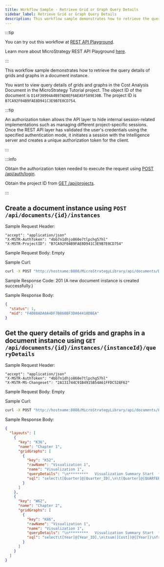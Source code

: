 ```yaml
---
title: Workflow Sample - Retrieve Grid or Graph Query Details
sidebar_label: Retrieve Grid or Graph Query Details
description: This workflow sample demonstrates how to retrieve the query details of grids and graphs in a document instance.
---
```


:::tip

You can try out this workflow at [REST API Playground](https://www.postman.com/microstrategysdk/workspace/microstrategy-rest-api/folder/16131298-b0ee6146-bd68-4aae-adfb-ef186d9e26ee?ctx=documentation).

Learn more about MicroStrategy REST API Playground [here](/docs/getting-started/playground.md).

:::

This workflow sample demonstrates how to retrieve the query details of grids and graphs in a document instance.

You want to view query details of grids and graphs in the Cost Analysis Document in the MicroStrategy Tutorial project. The object ID of the document is `D14F30994A4B97AD8EF6AEA5F589E30B`. The project ID is `B7CA92F04B9FAE8D941C3E9B7E0CD754`.

:::tip

An authorization token allows the API layer to hide internal session-related implementations such as managing different project-specific sessions. Once the REST API layer has validated the user's credentials using the specified authentication mode, it initiates a session with the Intelligence server and creates a unique authorization token for the client.

:::

:::info

Obtain the authorization token needed to execute the request using [POST /api/auth/login](https://demo.microstrategy.com/MicroStrategyLibrary/api-docs/index.html#/Authentication/postLogin).

Obtain the project ID from [GET /api/projects](https://demo.microstrategy.com/MicroStrategyLibrary/api-docs/index.html#/Projects/getProjects_1).

:::

## Create a document instance using `POST /api/documents/{id}/instances`

Sample Request Header:

```http
"accept": "application/json"
"X-MSTR-AuthToken": "4bb7n1dhjo860e7tlpchg57hl"
"X-MSTR-ProjectID": "B7CA92F04B9FAE8D941C3E9B7E0CD754"
```

Sample Request Body: Empty

Sample Curl:

```bash
curl -X POST "http://hostname:8080/MicroStrategyLibrary/api/documents/D14F30994A4B97AD8EF6AEA5F589E30B/instances" -H "accept: application/json" -H "X-MSTR-AuthToken: 4bb7n1dhjo860e7tlpchg57hl" -H "X-MSTR-ProjectID: B7CA92F04B9FAE8D941C3E9B7E0CD754"
```

Sample Response Code: 201 (A new document instance is created successfully.)

Sample Response Body:

```json
{
  "status": 1,
  "mid": "F4D88ADA0A4DF7B860BF3DA04418DBEA"
}
```

## Get the query details of grids and graphs in a document instance using `GET /api/documents/{id}/instances/{instanceId}/queryDetails`

Sample Request Header:

```http
"accept": "application/json"
"X-MSTR-AuthToken": "4bb7n1dhjo860e7tlpchg57hl"
"X-MSTR-MS-Changeset": "2A131744C91B4915B54A61FFDC528F62"
```

Sample Request Body: Empty

Sample Curl:

```bash
curl -X POST "http://hostname:8080/MicroStrategyLibrary/api/documents/F4D88ADA0A4DF7B860BF3DA04418DBEA/instances/50454FC6DA48C798E8EDA28C46726F5B/queryDetails" -H "accept: application/json" -H "X-MSTR-AuthToken: 4bb7n1dhjo860e7tlpchg57hl" -H "X-MSTR-ProjectID: B7CA92F04B9FAE8D941C3E9B7E0CD754"
```

Sample Response Body:

```json
{
  "layouts": [
    {
      "key": "K36",
      "name": "Chapter 1",
      "gridGraphs": [
        {
          "key": "K52",
          "rawName": "Visualization 1",
          "name": "Visualization 1",
          "queryDetails": "\n*********   Visualization Summary Start  **********\nTime Spent: 0.008 sec(s)\nQuery Execution Start Time: 6/4/2021 8:53:05 AM\nQuery Execution End Time: 6/4/2021 8:53:05 AM\n\nNote: The total 'Time Spent' above may be greater than the summation of the individual step execution times below.\nThere are preparation tasks for each step that are not individually measured.\n*********   Visualization Summary End    **********\n\n\n\n************   Individual Step Start   ************\nNumber of Rows Returned: 8\nTime Spent: 0.001 sec(s)\nQuery Execution Start Time: 6/4/2021 8:53:05 AM\nQuery Execution End Time: 6/4/2021 8:53:05 AM\n\nselect\t[Quarter]@[Quarter_ID],\n\t[Quarter]@[QUARTER_DESC],\n\t[Year]@[Year_ID],\n\tsum([Cost])@{[Quarter]}\nfrom\tNew Dataset 1\nto\tEx3_tempcube0\n************   Individual Step End     ************\n\n\n\n************   Individual Step Start   ************\nNumber of Rows Returned: 15\nTime Spent: 0.001 sec(s)\nQuery Execution Start Time: 6/4/2021 8:53:05 AM\nQuery Execution End Time: 6/4/2021 8:53:05 AM\n\nselect\t[Call Center]@[CALL_CTR_ID],\n\t[Call Center]@[CENTER_NAME],\n\t[Profit]\nfrom\tNew Dataset 1\nto\tEx3_tempcube1\n************   Individual Step End     ************\n\n\n\n************   Individual Step Start   ************\nNumber of Rows Returned: 120\nTime Spent: 0.000 sec(s)\nQuery Execution Start Time: 6/4/2021 8:53:05 AM\nQuery Execution End Time: 6/4/2021 8:53:05 AM\n\nselect\t*\t\nfrom\tCross Join(\n\t           Ex3_tempcube0, \n\t           Ex3_tempcube1\n\t          )\nto\tEx3_tempcube2\n************   Individual Step End     ************\n\n\n\n************   Individual Step Start   ************\nTime Spent: 0.001 sec(s)\nQuery Execution Start Time: 6/4/2021 8:53:05 AM\nQuery Execution End Time: 6/4/2021 8:53:05 AM\n\nDrop\tEx3_tempcube0\n************   Individual Step End     ************\n\n\n\n************   Individual Step Start   ************\nTime Spent: 0.000 sec(s)\nQuery Execution Start Time: 6/4/2021 8:53:05 AM\nQuery Execution End Time: 6/4/2021 8:53:05 AM\n\nDrop\tEx3_tempcube1\n************   Individual Step End     ************\n\n\n\n************   Individual Step Start   ************\nNumber of Rows Returned: 120\nTime Spent: 0.001 sec(s)\nQuery Execution Start Time: 6/4/2021 8:53:05 AM\nQuery Execution End Time: 6/4/2021 8:53:05 AM\n\nselect\t[Call Center]@[CALL_CTR_ID],\n\t[Call Center]@[CENTER_NAME],\n\t[Quarter]@[Quarter_ID],\n\t[Quarter]@[QUARTER_DESC],\n\t[Year]@[Year_ID],\n\t[Profit],\n\t[Cost]\nfrom\tEx3_tempcube2\n************   Individual Step End     ************\n\n\n\n************   Individual Step Start   ************\nTime Spent: 0.000 sec(s)\nQuery Execution Start Time: 6/4/2021 8:53:05 AM\nQuery Execution End Time: 6/4/2021 8:53:05 AM\n\nDrop\tEx3_tempcube2\n************   Individual Step End     ************\n\n\n",
          "sql": "select\t[Quarter]@[Quarter_ID],\n\t[Quarter]@[QUARTER_DESC],\n\t[Year]@[Year_ID],\n\tsum([Cost])@{[Quarter]}\nfrom\tNew Dataset 1\nto\tEx3_tempcube0\n\nselect\t[Call Center]@[CALL_CTR_ID],\n\t[Call Center]@[CENTER_NAME],\n\t[Profit]\nfrom\tNew Dataset 1\nto\tEx3_tempcube1\n\nselect\t*\t\nfrom\tCross Join(\n\t           Ex3_tempcube0, \n\t           Ex3_tempcube1\n\t          )\nto\tEx3_tempcube2\n\nDrop\tEx3_tempcube0\n\nDrop\tEx3_tempcube1\n\nselect\t[Call Center]@[CALL_CTR_ID],\n\t[Call Center]@[CENTER_NAME],\n\t[Quarter]@[Quarter_ID],\n\t[Quarter]@[QUARTER_DESC],\n\t[Year]@[Year_ID],\n\t[Profit],\n\t[Cost]\nfrom\tEx3_tempcube2\n\nDrop\tEx3_tempcube2\n\n"
        }
      ]
    },
    {
      "key": "W62",
      "name": "Chapter 2",
      "gridGraphs": [
        {
          "key": "K86",
          "rawName": "Visualization 1",
          "name": "Visualization 1",
          "queryDetails": "\n*********   Visualization Summary Start  **********\nTime Spent: 0.008 sec(s)\nQuery Execution Start Time: 6/4/2021 8:53:05 AM\nQuery Execution End Time: 6/4/2021 8:53:05 AM\n\nNote: The total 'Time Spent' above may be greater than the summation of the individual step execution times below.\nThere are preparation tasks for each step that are not individually measured.\n*********   Visualization Summary End    **********\n\n\n\n************   Individual Step Start   ************\nNumber of Rows Returned: 2\nTime Spent: 0.002 sec(s)\nQuery Execution Start Time: 6/4/2021 8:53:05 AM\nQuery Execution End Time: 6/4/2021 8:53:05 AM\n\nselect\t[Year]@[Year_ID],\n\tsum([Cost])@{[Year]}\nfrom\tNew Dataset 1\nto\tEx2_tempcube0\n************   Individual Step End     ************\n\n\n\n************   Individual Step Start   ************\nNumber of Rows Returned: 8\nTime Spent: 0.001 sec(s)\nQuery Execution Start Time: 6/4/2021 8:53:05 AM\nQuery Execution End Time: 6/4/2021 8:53:05 AM\n\nselect\t[Country]@[COUNTRY_ID],\n\t[Country]@[COUNTRY_NAME],\n\t[Region]@[REGION_ID],\n\t[Region]@[REGION_NAME],\n\tsum([Revenue])@{[Region]}\nfrom\tNew Dataset 1\nto\tEx2_tempcube1\n************   Individual Step End     ************\n\n\n\n************   Individual Step Start   ************\nNumber of Rows Returned: 16\nTime Spent: 0.001 sec(s)\nQuery Execution Start Time: 6/4/2021 8:53:05 AM\nQuery Execution End Time: 6/4/2021 8:53:05 AM\n\nselect\t*\t\nfrom\tCross Join(\n\t           Ex2_tempcube0, \n\t           Ex2_tempcube1\n\t          )\nto\tEx2_tempcube2\n************   Individual Step End     ************\n\n\n\n************   Individual Step Start   ************\nTime Spent: 0.000 sec(s)\nQuery Execution Start Time: 6/4/2021 8:53:05 AM\nQuery Execution End Time: 6/4/2021 8:53:05 AM\n\nDrop\tEx2_tempcube0\n************   Individual Step End     ************\n\n\n\n************   Individual Step Start   ************\nTime Spent: 0.000 sec(s)\nQuery Execution Start Time: 6/4/2021 8:53:05 AM\nQuery Execution End Time: 6/4/2021 8:53:05 AM\n\nDrop\tEx2_tempcube1\n************   Individual Step End     ************\n\n\n\n************   Individual Step Start   ************\nNumber of Rows Returned: 16\nTime Spent: 0.001 sec(s)\nQuery Execution Start Time: 6/4/2021 8:53:05 AM\nQuery Execution End Time: 6/4/2021 8:53:05 AM\n\nselect\t[Country]@[COUNTRY_ID],\n\t[Country]@[COUNTRY_NAME],\n\t[Region]@[REGION_ID],\n\t[Region]@[REGION_NAME],\n\t[Year]@[Year_ID],\n\t[Revenue],\n\t[Cost]\nfrom\tEx2_tempcube2\n************   Individual Step End     ************\n\n\n\n************   Individual Step Start   ************\nTime Spent: 0.000 sec(s)\nQuery Execution Start Time: 6/4/2021 8:53:05 AM\nQuery Execution End Time: 6/4/2021 8:53:05 AM\n\nDrop\tEx2_tempcube2\n************   Individual Step End     ************\n\n\n",
          "sql": "select\t[Year]@[Year_ID],\n\tsum([Cost])@{[Year]}\nfrom\tNew Dataset 1\nto\tEx2_tempcube0\n\nselect\t[Country]@[COUNTRY_ID],\n\t[Country]@[COUNTRY_NAME],\n\t[Region]@[REGION_ID],\n\t[Region]@[REGION_NAME],\n\tsum([Revenue])@{[Region]}\nfrom\tNew Dataset 1\nto\tEx2_tempcube1\n\nselect\t*\t\nfrom\tCross Join(\n\t           Ex2_tempcube0, \n\t           Ex2_tempcube1\n\t          )\nto\tEx2_tempcube2\n\nDrop\tEx2_tempcube0\n\nDrop\tEx2_tempcube1\n\nselect\t[Country]@[COUNTRY_ID],\n\t[Country]@[COUNTRY_NAME],\n\t[Region]@[REGION_ID],\n\t[Region]@[REGION_NAME],\n\t[Year]@[Year_ID],\n\t[Revenue],\n\t[Cost]\nfrom\tEx2_tempcube2\n\nDrop\tEx2_tempcube2\n\n"
        }
      ]
    }
  ]
}
```

